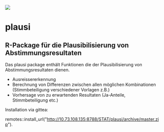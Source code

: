 ![](https://opendata.swiss/content/uploads/2016/02/kt_zh.png)

# plausi

## R-Package für die Plausibilisierung von Abstimmungsresultaten

Das plausi package enthält Funktionen die der Plausibilisierung von Abstimmungsresultaten dienen. 

- Ausreissererkennung
- Berechnung von Differenzen zwischen allen möglichen Kombinationen (Stimmbeteiligung verschiedener Vorlagen z.B.)
- Vorhersage von zu erwartenden Resultaten (Ja-Anteile, Stimmbeteiligung etc.)

Installation via gittea:

remotes::install_url("http://10.73.108.135:8788/STAT/plausi/archive/master.zip").

